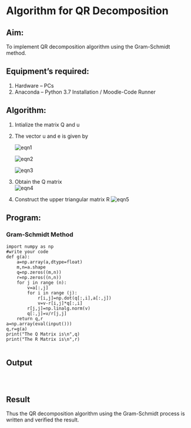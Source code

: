 # Algorithm for QR Decomposition
## Aim:
To implement QR decomposition algorithm using the Gram-Schmidt method.
## Equipment’s required:
1.	Hardware – PCs
2.	Anaconda – Python 3.7 Installation / Moodle-Code Runner
## Algorithm:
1.	Intialize the matrix Q and u
2.	The vector u and e is given by

    ![eqn1](./ex4.jpg)

    ![eqn2](./ex6.jpg)

    ![eqn3](./ex3.jpg)

3.	Obtain the Q matrix   
    ![eqn4](./ex1.jpg)
4.	Construct the upper triangular matrix R
    ![eqn5](./ex2.jpg)



## Program:
### Gram-Schmidt Method
```
import numpy as np
#write your code 
def g(a):
    a=np.array(a,dtype=float)
    m,n=a.shape
    q=np.zeros((m,n))
    r=np.zeros((n,n))
    for j in range (n):
        v=a[:,j]
        for i in range (j):
            r[i,j]=np.dot(q[:,i],a[:,j])
            v=v-r[i,j]*q[:,i]
        r[j,j]=np.linalg.norm(v)
        q[:,j]=v/r[j,j]
    return q,r
a=np.array(eval(input()))
q,r=g(a)
print("The Q Matrix is\n",q)
print("The R Matrix is\n",r)


```

## Output
```



```

## Result
Thus the QR decomposition algorithm using the Gram-Schmidt process is written and verified the result.
